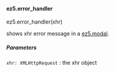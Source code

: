 #### ez5.error\_handler

ez5.error\_handler(xhr)

shows xhr error message in a [ez5.modal](../modal/modal.md).

##### Parameters

 `xhr: XMLHttpRequest`
:   the xhr object

